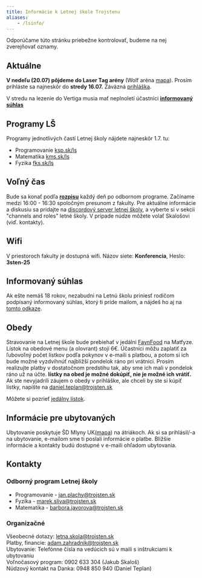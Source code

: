 ```yaml
---
title: Informácie k Letnej škole Trojstenu
aliases: 
    - /lsinfo/
---
```


<div class="alert alert-info">
Odporúčame túto stránku priebežne kontrolovať, budeme na nej zverejňovať oznamy.
</div>

## Aktuálne

**V nedeľu (20.07) pôjdeme do Laser Tag arény** (Wolf aréna [mapa](https://www.google.com/maps/dir//Kop%C4%8Dianska+6211,+851+01+Bratislava/@48.1170908,17.0932271,103m/data=!3m1!1e3!4m8!4m7!1m0!1m5!1m1!1s0x476c897373f8ccd1:0x86db01e728f35e4d!2m2!1d17.0934395!2d48.1170244?entry=ttu&g_ep=EgoyMDI1MDcwOS4wIKXMDSoASAFQAw%3D%3D)). Prosím prihláste sa najneskôr do **stredy 16.07.** Záväzná [prihláška](https://docs.google.com/forms/d/e/1FAIpQLSeoOWbKHkoq--A0mxxn7JKMfv17ckVzdIKhYyGGo6iuK0JWjA/viewform?usp=header).


V stredu na lezenie do Vertiga musia mať neplnoletí účastníci **[informovaný súhlas](https://drive.google.com/file/d/1QOYp5gu_fDhGyCxcHh58PTZ6e-3ipwVA/view?usp=sharing)** 

## Programy LŠ

Programy jednotlivých častí Letnej školy nájdete najneskôr 1.7. tu:

- Programovanie [ksp.sk/ls](https://ksp.sk/ls)
- Matematika [kms.sk/ls](https://kms.sk/ls/)
- Fyzika [fks.sk/ls](https://fks.sk/ls)

## Voľný čas

Bude sa konať podľa **[rozpisu](https://docs.google.com/spreadsheets/d/e/2PACX-1vQO4NxNefZfVY7xEONwnmMDLLjUa6gG4OFOthNGwjGchwRwVystkbDZ5tLAtq6owpzoinwaBgtoL4-D/pubhtml?gid=992847862&single=true)** každý deň po odbornom programe. Začíname medzi 16:00 - 16:30 spoločným presunom z fakulty. 
Pre aktuálne informácie a diskusiu sa pridajte na [discordový server letnej školy](https://discord.gg/q5kTuDpZbn), a vyberte si v sekcii "channels and roles" letné školy.
V prípade núdze môžete volať Skalošovi (viď. kontakty). 

## Wifi

V priestoroch fakulty je dostupná wifi. Názov siete: **Konferencia**, Heslo: **3sten-25** 

## Informovaný súhlas

Ak ešte nemáš 18 rokov, nezabudni na Letnú školu priniesť rodičom podpísaný informovaný súhlas, ktorý ti príde mailom, a nájdeš ho aj na [tomto odkaze](https://drive.google.com/file/d/1RagKtnZsRIha4VdWx7H9P2dZr2qpGaOc/view?usp=drive_link).

## Obedy
Stravovanie na Letnej škole bude prebiehať v jedálni [FaynFood](http://www.freefood.sk/) na Matfyze. Lístok na obedové menu (a olovrant) stojí 6€. Účastníci môžu zaplatiť za ľubovoľný počet lístkov podľa pokynov v e-maili s platbou, a potom si ich bude možné vyzdvihnúť najbližší pondelok ráno pri vrátnici. Prosím realizujte platby v dostatočnom predstihu tak, aby sme ich mali v pondelok ráno už na účte. **lístky na obed je možné dokúpiť, nie je možné ich vrátiť.**
Ak ste nevyjadrili záujem o obedy v prihláške, ale chceli by ste si kúpiť lístky, napíšte na daniel.teplan@trojsten.sk

Môžete si pozrieť [jedálny lístok](https://drive.google.com/file/d/1jq1qzEQtDFce1HtE0pU5r0OU-Yndijhe/view?usp=sharing).

## Informácie pre ubytovaných

Ubytovanie poskytuje ŠD Mlyny UK([mapa](https://mapy.com/s/kamopovala)) na átriákoch. Ak si sa prihlásil/-a na ubytovanie, e-mailom sme ti poslali informácie o platbe. Bližšie informácie a kontakty budú dostupné v e-maili ohľadom ubytovania.

## Kontakty

### Odborný program Letnej školy

- Programovanie - jan.plachy@trojsten.sk
- Fyzika -  marek.sliva@trojsten.sk
- Matematika - barbora.javorova@trojsten.sk

### Organizačné

Všeobecné dotazy: letna.skola@trojsten.sk\
Platby, financie: adam.zahradnik@trojsten.sk\
Ubytovanie: Telefónne čísla na vedúcich sú v maili s inštrukciami k ubytovaniu\
Voľnočasový program: 0902 633 304 (Jakub Skaloš)\
Núdzový kontakt na Danka: 0948 850 940 (Daniel Teplan)
